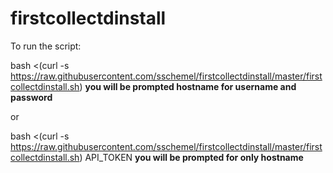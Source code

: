 # firstcollectdinstall

To run the script:

bash <(curl -s https://raw.githubusercontent.com/sschemel/firstcollectdinstall/master/firstcollectdinstall.sh) 
**you will be prompted hostname for username and password**

or

bash <(curl -s https://raw.githubusercontent.com/sschemel/firstcollectdinstall/master/firstcollectdinstall.sh) API_TOKEN
**you will be prompted for only hostname**


